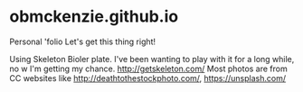# obmckenzie.github.io
Personal 'folio
Let's get this thing right!

Using  Skeleton Bioler plate. I've been wanting to play with it for a long while, no w I'm getting my chance. http://getskeleton.com/
Most photos are from CC websites like http://deathtothestockphoto.com/, https://unsplash.com/
